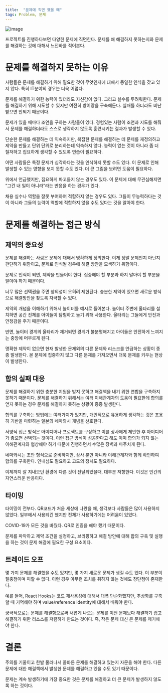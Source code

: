 ```yaml
---
title:  "문제에 직면 했을 때"
tags: Problem, 문제
---
```

![image](https://github.com/giljae/giljae.github.io/assets/111643/f130d0c0-799c-4648-9bce-5755a526c034)

프로젝트를 진행하다보면 다양한 문제에 직면한다. 문제를 왜 해결하지 못하는지와 문제를 해결하는 것에 대해서 느낀바를 적어본다.

# 문제를 해결하지 못하는 이유
사람들은 문제를 해결하기 위해 필요한 것이 무엇인지에 대해서 동일한 인식을 갖고 있지 않다. 특히 IT분야의 경우는 더욱 어렵다.

문제를 해결하기 위한 능력이 있더라도 자신감이 없다. 그리고 실수를 두려워한다. 문제를 해결하기 위해 시도할 수 있지만 여전히 방어망을 구축해둔다. 실패를 하더라도 비난 받으면 안되기 때문이다.

문제가 있을 때마다 조언을 구하는 사람들이 있다. 경험있는 사람이 조언과 지도를 해줘서 문제를 해결하더라도 스스로 생각하지 않도록 훈련시키는 결과가 발생할 수 있다.

단순한 문제를 해결하는 데 익숙하지만, 복잡한 문제를 해결하는 데 문제를 재정의하고 제약을 만들고 단위 단위로 분리하는데 익숙하지 않다. 능력이 없는 것이 아니라 좀 더 철저하고 집요하게 생각할 수 있도록 연습이 필요하다.

어떤 사람들은 특정 문제가 심각하다는 것을 인식하지 못할 수도 있다. 이 문제로 인해 발생할 수 있는 영향을 보지 못할 수도 있다. 더 큰 그림을 보려면 도움이 필요하다.

위에서 언급했지만, 집요하게 파고들지 않는 경우도 있다. 이 문제에 대해 무관심해지면 “그건 내 일이 아니라”라는 반응을 하는 경우가 있다.

채용 실수나 역할을 잘못 부여하여 적합하지 않는 경우도 있다. 그들이 무능력하다는 것이 아니라 그들의 능력이 역할에 적합하지 않을 수도 있다는 것을 알아야 한다.

# 문제를 해결하는 접근 방식
## 제약의 중요성
문제를 해결하는 사람은 문제에 대해서 명확하게 정의한다. 이게 정말 문제인지 아닌지 판단하기 위함이고, 문제로 인식될 경우에 해결 방안을 모색하기 위함이다.

문제로 인식이 되면, 제약을 만들어야 한다. 집중해야 할 부분과 하지 말아야 할 부분을 알아야 하기 때문이다.

너무 많은 선택권을 주면 창의성이 오히려 제한된다. 충분한 제약이 있으면 새로운 방식으로 해결방안을 찾도록 자극할 수 있다.

제약의 개념을 이해하기 위해서 놀이터를 예시로 들어본다.
놀이터 주변에 울타리를 설치하면 공간 전체를 아이들이 탐험하고 놀기 위해 사용한다. 울타리는 그들에게 안전과 안정감을 주기 때문이다.

반면, 놀이터 경계의 울타리가 제거되면 경계가 불분명해지고 아이들은 안전하게 느껴지는 중앙에 머무르게 된다.

명확한 제약이 없으면 현재 발생한 문제외의 다른 문제와 리스크를 언급하는 상황이 종종 발생한다. 본 문제에 집중하지 않고 다른 문제를 가져오면서 더욱 문제를 키우는 현상이 발생한다.

## 합의 실패 대응
문제를 해결하기 위한 충분한 지원을 받지 못하고 해결책을 내기 위한 연합을 구축하지 못하기 때문이다. 문제를 해결하기 위해서는 여러 이해관계자의 도움이 필요한데 합의를 얻지 못하는 경우 문제를 해결하지 못하는 상황이 종종 발생한다.

합의를 구축하는 방법에는 여러가지가 있지만, 개인적으로 유용하게 생각하는 것은 조용히 기반을 마련하는 일본의 네마와시 개념을 선호한다.

서양식 접근 방식은 아이디어나 프로젝트를 구상하고 이를 상사에게 제안한 후 아이디어가 좋으면 선택되는 것이다. 이런 접근 방식이 성공한다고 해도 이미 합의가 되지 않는 이해관계자와 협상해야 하기 때문에 진행하면서 수많은 장벽과 마주치게 된다.

네마와시는 초안 형식으로 준비하지만, 상사 뿐만 아니라 이해관계자와 함께 확인하여 합의를 구축한다. 인내심도 필요하고 고도의 정치도 필요하다.

이제까지 잘 지내오던 환경에 다른 것이 전달되었을때, 대부분 저항한다. 이것은 인간의 자연스러운 반응이다.

## 타이밍
타이밍이 전부다. QR코드가 처음 세상에 나왔을 때, 생각보다 사람들은 많이 사용하지 않았다. 일부에서 사용되긴 했지만 전체가 사용하기에는 어려움이 있었다.

COVID-19가 모든 것을 바꿨다. QR로 인증을 해야 했기 때문이다.

문제를 파악하고 제약 조건을 설정하고, 브리핑하고 해결 방안에 대해 합의 구축 및 실행을 하는 것이 문제 해결에 필요한 구성 요소이다.

## 트레이드 오프
몇 가지 문제를 해결했을 수도 있지만, 몇 가지 새로운 문제가 생길 수도 있다. 이 부분이 절충점이며 피할 수 없다. 이런 경우 아무런 조치를 취하지 않는 것에도 장단점이 존재한다.

예를 들어, React Hooks는 코드 재사용성에 대해서 대폭 단순화했지만, 추상화를 구축할 때 기억해야 하며 value/reference identity에 대해서 배워야 한다.

궁극적으로는 문제를 해결함으로써 새롭게 나오는 문제를 이전 문제보다 해결하기 쉽고 해결하기 위한 리소스를 저렴하게 만드는 것이다. 즉, 작은 문제 대신 큰 문제를 제거해야 한다.

# 결론
주의를 기울이고 한발 물러나서 올바른 문제를 해결하고 있는지 자문을 해야 한다. 다른 문제에 대한 해결책에서 발생한 문제를 해결하고 있을 수도 있기 때문이다.

문제는 계속 발생하기에 가장 중요한 것은 문제를 해결하고 더 큰 문제가 발생하지 않도록 하는 것이다.
